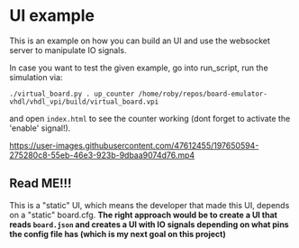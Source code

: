 # UI example
This is an example on how you can build an UI and use the websocket server to manipulate IO signals.

In case you want to test the given example, go into run_script, run the simulation via: 

`./virtual_board.py . up_counter /home/roby/repos/board-emulator-vhdl/vhdl_vpi/build/virtual_board.vpi `

and open `index.html` to see the counter working (dont forget to activate the 'enable' signal!).

https://user-images.githubusercontent.com/47612455/197650594-275280c8-55eb-46e3-923b-9dbaa9074d76.mp4

## Read ME!!!
This is a "static" UI, which means the developer that made this UI, depends on a "static" board.cfg.
**The right approach would be to create a UI that reads `board.json` and creates a UI with IO signals depending on what pins the config file has (which is my next goal on this project)**

